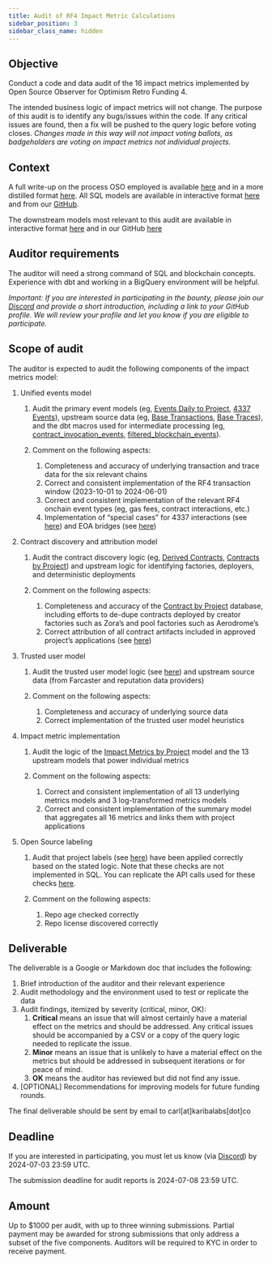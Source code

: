 ```yaml
---
title: Audit of RF4 Impact Metric Calculations
sidebar_position: 3
sidebar_class_name: hidden
---
```


## Objective

Conduct a code and data audit of the 16 impact metrics implemented by Open Source Observer for Optimism Retro Funding 4.

The intended business logic of impact metrics will not change. The purpose of this audit is to identify any bugs/issues within the code. If any critical issues are found, then a fix will be pushed to the query logic before voting closes. _Changes made in this way will not impact voting ballots, as badgeholders are voting on impact metrics not individual projects._

## Context

A full write-up on the process OSO employed is available [here](https://mirror.xyz/cerv1.eth/0s05D8YqJwezhJpOn9PEx_jLihvTqtFxw0R4_6nFl5I) and in a more distilled format [here](https://docs.opensource.observer/blog/impact-metrics-rf4-deep-dive). All SQL models are available in interactive format [here](https://models.opensource.observer/#!/overview) and from our [GitHub](https://github.com/opensource-observer/oso/tree/main/warehouse/dbt/models).

The downstream models most relevant to this audit are available in interactive format [here](https://models.opensource.observer/#!/model/model.opensource_observer.rf4_impact_metrics_by_project) and in our GitHub [here](https://github.com/opensource-observer/oso/tree/main/warehouse/dbt/models/marts/superchain.)

## Auditor requirements

The auditor will need a strong command of SQL and blockchain concepts. Experience with dbt and working in a BigQuery environment will be helpful.

_Important: If you are interested in participating in the bounty, please join our [Discord](https://opensource.observer/discord) and provide a short introduction, including a link to your GitHub profile. We will review your profile and let you know if you are eligible to participate._

## Scope of audit

The auditor is expected to audit the following components of the impact metrics model:

1. Unified events model

   1. Audit the primary event models (eg, [Events Daily to Project](https://models.opensource.observer/#!/model/model.opensource_observer.rf4_events_daily_to_project), [4337 Events](https://models.opensource.observer/#!/model/model.opensource_observer.rf4_4337_events)), upstream source data (eg, [Base Transactions](https://models.opensource.observer/#!/model/model.opensource_observer.int_base_transactions), [Base Traces](https://models.opensource.observer/#!/model/model.opensource_observer.int_base_traces)), and the dbt macros used for intermediate processing (eg, [contract_invocation_events](https://github.com/opensource-observer/oso/blob/main/warehouse/dbt/macros/models/contract_invocation_events_with_l1.sql), [filtered_blockchain_events](https://github.com/opensource-observer/oso/blob/main/warehouse/dbt/macros/models/filtered_blockchain_events.sql)).
   2. Comment on the following aspects:

      1. Completeness and accuracy of underlying transaction and trace data for the six relevant chains
      2. Correct and consistent implementation of the RF4 transaction window (2023-10-01 to 2024-06-01)
      3. Correct and consistent implementation of the relevant RF4 onchain event types (eg, gas fees, contract interactions, etc.)
      4. Implementation of “special cases” for 4337 interactions (see [here](https://github.com/opensource-observer/oso/blob/main/warehouse/dbt/models/marts/superchain/rf4_4337_events.sql)) and EOA bridges (see [here](https://github.com/opensource-observer/oso/blob/main/warehouse/dbt/macros/models/contract_invocation_events_with_l1.sql#L5))

2. Contract discovery and attribution model

   1. Audit the contract discovery logic (eg, [Derived Contracts](https://models.opensource.observer/#!/model/model.opensource_observer.int_derived_contracts), [Contracts by Project](https://models.opensource.observer/#!/model/model.opensource_observer.int_contracts_by_project)) and upstream logic for identifying factories, deployers, and deterministic deployments
   2. Comment on the following aspects:

      1. Completeness and accuracy of the [Contract by Project](https://github.com/opensource-observer/insights/blob/main/analysis/optimism/retrofunding4/data/op_rf4_contracts_by_project.parquet) database, including efforts to de-dupe contracts deployed by creator factories such as Zora’s and pool factories such as Aerodrome’s
      2. Correct attribution of all contract artifacts included in approved project’s applications (see [here](https://github.com/opensource-observer/insights/blob/main/analysis/optimism/retrofunding4/data/op_rf4_contracts_by_application.csv))

3. Trusted user model

   1. Audit the trusted user model logic (see [here](https://models.opensource.observer/#!/model/model.opensource_observer.rf4_trusted_users)) and upstream source data (from Farcaster and reputation data providers)
   2. Comment on the following aspects:

      1. Completeness and accuracy of underlying source data
      2. Correct implementation of the trusted user model heuristics

4. Impact metric implementation

   1. Audit the logic of the [Impact Metrics by Project](https://models.opensource.observer/#!/model/model.opensource_observer.rf4_impact_metrics_by_project) model and the 13 upstream models that power individual metrics
   2. Comment on the following aspects:

      1. Correct and consistent implementation of all 13 underlying metrics models and 3 log-transformed metrics models
      2. Correct and consistent implementation of the summary model that aggregates all 16 metrics and links them with project applications

5. Open Source labeling

   1. Audit that project labels (see [here](https://docs.google.com/spreadsheets/d/1f6zQCCR2OmaM7bsjVU22YcVP4J_JmLaEKLc-YIDjCkw/edit?gid=88938804#gid=88938804)) have been applied correctly based on the stated logic. Note that these checks are not implemented in SQL. You can replicate the API calls used for these checks [here](https://docs.google.com/document/d/187487ksRqjD2hNVtxCFwomP58gvAN0Gz_sXyO5NsJA0/edit?usp=sharing).
   2. Comment on the following aspects:

      1. Repo age checked correctly
      2. Repo license discovered correctly

## Deliverable

The deliverable is a Google or Markdown doc that includes the following:

1. Brief introduction of the auditor and their relevant experience
2. Audit methodology and the environment used to test or replicate the data
3. Audit findings, itemized by severity (critical, minor, OK):
   1. **Critical** means an issue that will almost certainly have a material effect on the metrics and should be addressed. Any critical issues should be accompanied by a CSV or a copy of the query logic needed to replicate the issue.
   2. **Minor** means an issue that is unlikely to have a material effect on the metrics but should be addressed in subsequent iterations or for peace of mind.
   3. **OK** means the auditor has reviewed but did not find any issue.
4. [OPTIONAL] Recommendations for improving models for future funding rounds.

The final deliverable should be sent by email to carl[at]karibalabs[dot]co

## Deadline

If you are interested in participating, you must let us know (via [Discord](https://opensource.observer/discord)) by 2024-07-03 23:59 UTC.

The submission deadline for audit reports is 2024-07-08 23:59 UTC.

## Amount

Up to $1000 per audit, with up to three winning submissions. Partial payment may be awarded for strong submissions that only address a subset of the five components. Auditors will be required to KYC in order to receive payment.
